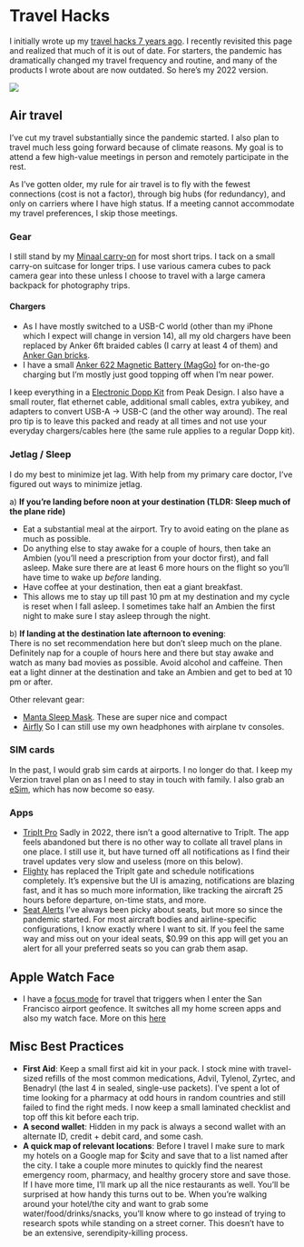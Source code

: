 # Travel Hacks


I initially wrote up my [travel hacks 7 years ago](travel2015.md). I recently revisited this page and realized that much of it is out of date. For starters, the pandemic has dramatically changed my travel frequency and routine, and many of the products I wrote about are now outdated. So here’s my 2022 version. 

![](https://i.imgur.com/Q5KLkDL.jpg)

## Air travel

I’ve cut my travel substantially since the pandemic started. I also plan to travel much less going forward because of climate reasons. My goal is to attend a few high-value meetings in person and remotely participate in the rest. 

As I’ve gotten older, my rule for air travel is to fly with the fewest connections (cost is not a factor), through big hubs (for redundancy), and only on carriers where I have high status. If a meeting cannot accommodate my travel preferences, I skip those meetings.


### Gear

I still stand by my [Minaal carry-on](http://www.minaal.com/products/minaal-carry-on-bag) for most short trips. I tack on a small carry-on suitcase for longer trips. I use various camera cubes to pack camera gear into these unless I choose to travel with a large camera backpack for photography trips.

#### Chargers

- As I have mostly switched to a USB-C world (other than my iPhone which I expect will change in version 14), all my old chargers have been replaced by Anker 6ft braided cables (I carry at least 4 of them) and [Anker Gan bricks](https://www.anker.com/ganprime?ref=naviMenu). 
- I have a small [Anker 622 Magnetic Battery (MagGo)](https://www.amazon.com/Anker-Magnetic-Foldable-Wireless-Interstellar/dp/B09925S3R9) for on-the-go charging but I’m mostly just good topping off when I’m near power.

I keep everything in a [Electronic Dopp Kit](https://www.peakdesign.com/products/tech-pouch/) from Peak Design. I also have a small router, flat ethernet cable, additional small cables, extra yubikey, and adapters to convert USB-A → USB-C (and the other way around).  The real pro tip is to leave this packed and ready at all times and not use your everyday chargers/cables here (the same rule applies to a regular Dopp kit).

### Jetlag / Sleep

I do my best to minimize jet lag. With help from my primary care doctor, I’ve figured out ways to minimize jetlag.

a) **If you’re landing before noon at your destination (TLDR: Sleep much of the plane ride)**  
- Eat a substantial meal at the airport. Try to avoid eating on the plane as much as possible.  
- Do anything else to stay awake for a couple of hours, then take an Ambien (you’ll need a prescription from your doctor first), and fall asleep. Make sure there are at least 6 more hours on the flight so you’ll have time to wake up _before_ landing.
- Have coffee at your destination, then eat a giant breakfast.  
- This allows me to stay up till past 10 pm at my destination and my cycle is reset when I fall asleep. I sometimes take half an Ambien the first night to make sure I stay asleep through the night.

b) **If landing at the destination late afternoon to evening**:  
There is no set recommendation here but don’t sleep much on the plane. Definitely nap for a couple of hours here and there but stay awake and watch as many bad movies as possible. Avoid alcohol and caffeine. Then eat a light dinner at the destination and take an Ambien and get to bed at 10 pm or after. 

Other relevant gear:
- [Manta Sleep Mask](https://mantasleep.com/products/manta-sleep-mask). These are super nice and compact
- [Airfly](https://www.twelvesouth.com/products/airfly) So I can still use my own headphones with airplane tv consoles.


### SIM cards

In the past, I would grab sim cards at airports. I no longer do that. I keep my Verzion travel plan on as I need to stay in touch with family. I also grab an [eSim](https://www.airalo.com/), which has now become so easy.

### Apps

* [TripIt Pro](https://www.tripit.com/pro) Sadly in 2022, there isn’t a good alternative to TripIt. The app feels abandoned but there is no other way to collate all travel plans in one place. I still use it, but have turned off all notifications as I find their travel updates very slow and useless (more on this below).
* [Flighty](https://www.flightyapp.com/) has replaced the TripIt gate and schedule notifications completely. It’s expensive but the UI is amazing, notifications are blazing fast, and it has so much more information, like tracking the aircraft 25 hours before departure, on-time stats, and more.
* [Seat Alerts](https://apps.apple.com/us/app/seat-alerts/id533533342) I’ve always been picky about seats, but more so since the pandemic started. For most aircraft bodies and airline-specific configurations, I know exactly where I want to sit. If you feel the same way and miss out on your ideal seats, $0.99 on this app will get you an alert for all your preferred seats so you can grab them asap.

## Apple Watch Face

- I have a [focus mode](https://support.apple.com/en-us/HT212608) for travel that triggers when I enter the San Francisco airport geofence. It switches all my home screen apps and also my watch face. More on this [here](https://matthewbischoff.com/travel-focus-mode/)

## Misc Best Practices

- **First Aid**: Keep a small first aid kit in your pack. I stock mine with travel-sized refills of the most common medications, Advil, Tylenol, Zyrtec, and Benadryl (the last 4 in sealed, single-use packets). I’ve spent a lot of time looking for a pharmacy at odd hours in random countries and still failed to find the right meds. I now keep a small laminated checklist and top off this kit before each trip.
- **A second wallet**: Hidden in my pack is always a second wallet with an alternate ID, credit + debit card, and some cash.
- **A quick map of relevant locations**: Before I travel I make sure to mark my hotels on a Google map for $city and save that to a list named after the city. I take a couple more minutes to quickly find the nearest emergency room, pharmacy, and healthy grocery store and save those. If I have more time, I’ll mark up all the nice restaurants as well. You’ll be surprised at how handy this turns out to be. When you’re walking around your hotel/the city and want to grab some water/food/drinks/snacks, you’ll know where to go instead of trying to research spots while standing on a street corner. This doesn’t have to be an extensive, serendipity-killing process.